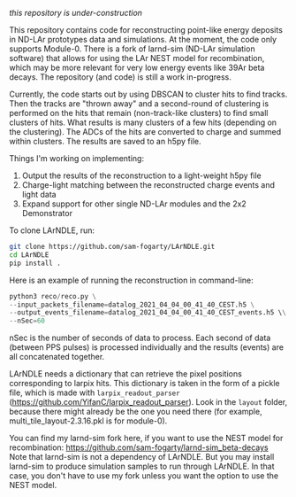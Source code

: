 *this repository is under-construction*

This repository contains code for reconstructing point-like energy deposits in ND-LAr prototypes data and simulations. At the moment, the code only supports Module-0. There is a fork of larnd-sim (ND-LAr simulation software) that allows for using the LAr NEST model for recombination, which may be more relevant for very low energy events like 39Ar beta decays. The repository (and code) is still a work in-progress.

Currently, the code starts out by using DBSCAN to cluster hits to find tracks. Then the tracks are "thrown away" and a second-round of clustering is performed on the hits that remain (non-track-like clusters) to find small clusters of hits. What results is many clusters of a few hits (depending on the clustering). The ADCs of the hits are converted to charge and summed within clusters. The results are saved to an h5py file.

Things I'm working on implementing:
1. Output the results of the reconstruction to a light-weight h5py file
2. Charge-light matching between the reconstructed charge events and light data
3. Expand support for other single ND-LAr modules and the 2x2 Demonstrator

To clone LArNDLE, run:
```bash
git clone https://github.com/sam-fogarty/LArNDLE.git
cd LArNDLE
pip install .
```

Here is an example of running the reconstruction in command-line:

```python
python3 reco/reco.py \
--input_packets_filename=datalog_2021_04_04_00_41_40_CEST.h5 \
--output_events_filename=datalog_2021_04_04_00_41_40_CEST_events.h5 \\
--nSec=60
```

nSec is the number of seconds of data to process. Each second of data (between PPS pulses) is processed individually and the results (events) are all concatenated together.

LArNDLE needs a dictionary that can retrieve the pixel positions corresponding to larpix hits. This dictionary is taken in the form of a pickle file, which is made with `larpix_readout_parser` (https://github.com/YifanC/larpix_readout_parser). Look in the `layout` folder, because there might already be the one you need there (for example, multi_tile_layout-2.3.16.pkl is for module-0).

You can find my larnd-sim fork here, if you want to use the NEST model for recombination:
https://github.com/sam-fogarty/larnd-sim_beta-decays
Note that larnd-sim is not a dependency of LArNDLE. But you may install larnd-sim to produce simulation samples to run through LArNDLE. In that case, you don't have to use my fork unless you want the option to use the NEST model.
